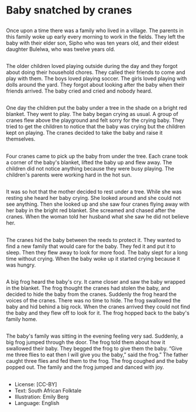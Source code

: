 # Baby snatched by cranes

##
Once upon a time there was a
family who lived in a village. The
parents in this family woke up early
every morning to work in the fields.
They left the baby with their elder
son, Sipho who was ten years old,
and their eldest daughter Bulelwa,
who was twelve years old.

##
The older children loved playing
outside during the day and they
forgot about doing their household
chores. They called their friends to
come and play with them. The boys
loved playing soccer. The girls loved
playing with dolls around the yard.
They forgot about looking after the
baby when their friends arrived. The
baby cried and cried and nobody
heard.

##
One day the children put the baby
under a tree in the shade on a
bright red blanket. They went to
play. The baby began crying as
usual. A group of cranes flew above
the playground and felt sorry for the
crying baby. They tried to get the
children to notice that the baby was
crying but the children kept on
playing. The cranes decided to take
the baby and raise it themselves.

##
Four cranes came to pick up the
baby from under the tree. Each
crane took a corner of the baby's
blanket, lifted the baby up and flew
away. The children did not notice
anything because they were busy
playing. The children's parents were
working hard in the hot sun.

##
It was so hot that the mother
decided to rest under a tree. While
she was resting she heard her baby
crying. She looked around and she
could not see anything. Then she
looked up and she saw four cranes
flying away with her baby in the
bright red blanket. She screamed
and chased after the cranes. When
the woman told her husband what
she saw he did not believe her.

##
The cranes hid the baby between
the reeds to protect it. They wanted
to find a new family that would care
for the baby. They fed it and put it
to sleep. Then they flew away to
look for more food. The baby slept
for a long time without crying.
When the baby woke up it started
crying because it was hungry.

##
A big frog heard the baby's cry. It
came closer and saw the baby
wrapped in the blanket. The frog
thought the cranes had stolen the
baby, and decided to hide the baby
from the cranes. Suddenly the frog
heard the voices of the cranes.
There was no time to hide. The frog
swallowed the baby and hid behind
a big rock. When the cranes arrived
they could not find the baby and
they flew off to look for it. The frog
hopped back to the baby's family
home.

##
The baby's family was sitting in the
evening feeling very sad. Suddenly,
a big frog jumped through the door.
The frog told them about how it
swallowed their baby. They begged
the frog to give them the baby.
“Give me three flies to eat then I
will give you the baby,” said the
frog.” The father caught three flies
and fed them to the frog. The frog
coughed and the baby popped out.
The family and the frog jumped and
danced with joy.

##
* License: [CC-BY]
* Text: South African Folktale
* Illustration: Emily Berg
* Language: English
